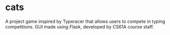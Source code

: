 # cats
A project game inspired by Typeracer that allows users to compete in typing competitions. GUI made using Flask, developed by CS61A course staff.
